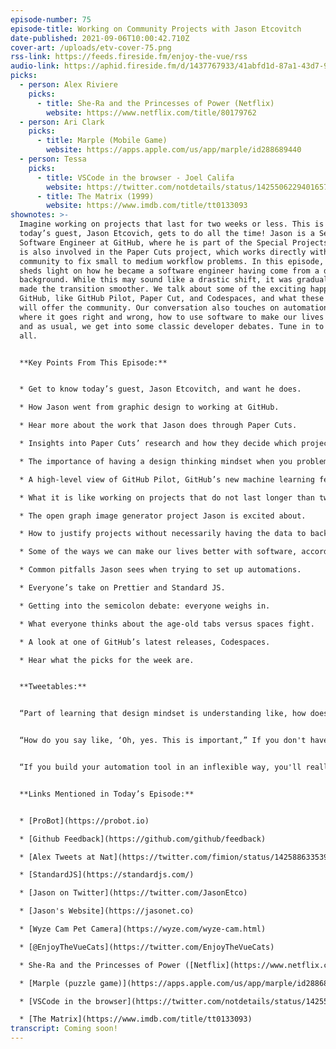 ```yaml
---
episode-number: 75
episode-title: Working on Community Projects with Jason Etcovitch
date-published: 2021-09-06T10:00:42.710Z
cover-art: /uploads/etv-cover-75.png
rss-link: https://feeds.fireside.fm/enjoy-the-vue/rss
audio-link: https://aphid.fireside.fm/d/1437767933/41abfd1d-87a1-43d7-94d9-7fda3a5120e1/5429be4a-b1f5-4ed9-a6d3-e5bafb5a2efb.mp3
picks:
  - person: Alex Riviere
    picks:
      - title: She-Ra and the Princesses of Power (Netflix)
        website: https://www.netflix.com/title/80179762
  - person: Ari Clark
    picks:
      - title: Marple (Mobile Game)
        website: https://apps.apple.com/us/app/marple/id288689440
  - person: Tessa
    picks:
      - title: VSCode in the browser - Joel Califa
        website: https://twitter.com/notdetails/status/1425506229401657353
      - title: The Matrix (1999)
        website: https://www.imdb.com/title/tt0133093
shownotes: >-
  Imagine working on projects that last for two weeks or less. This is what
  today’s guest, Jason Etcovich, gets to do all the time! Jason is a Senior
  Software Engineer at GitHub, where he is part of the Special Projects team. He
  is also involved in the Paper Cuts project, which works directly with the
  community to fix small to medium workflow problems. In this episode, Jason
  sheds light on how he became a software engineer having come from a design
  background. While this may sound like a drastic shift, it was gradual, which
  made the transition smoother. We talk about some of the exciting happenings at
  GitHub, like GitHub Pilot, Paper Cut, and Codespaces, and what these projects
  will offer the community. Our conversation also touches on automation and
  where it goes right and wrong, how to use software to make our lives better,
  and as usual, we get into some classic developer debates. Tune in to hear it
  all.


  **Key Points From This Episode:**


  * Get to know today’s guest, Jason Etcovitch, and want he does. 

  * How Jason went from graphic design to working at GitHub. 

  * Hear more about the work that Jason does through Paper Cuts. 

  * Insights into Paper Cuts’ research and how they decide which projects to take on. 

  * The importance of having a design thinking mindset when you problem solve. 

  * A high-level view of GitHub Pilot, GitHub’s new machine learning feature. 

  * What it is like working on projects that do not last longer than two weeks. 

  * The open graph image generator project Jason is excited about. 

  * How to justify projects without necessarily having the data to back up projects. 

  * Some of the ways we can make our lives better with software, according to Jason. 

  * Common pitfalls Jason sees when trying to set up automations. 

  * Everyone’s take on Prettier and Standard JS. 

  * Getting into the semicolon debate: everyone weighs in. 

  * What everyone thinks about the age-old tabs versus spaces fight. 

  * A look at one of GitHub’s latest releases, Codespaces. 

  * Hear what the picks for the week are.


  **Tweetables:**


  “Part of learning that design mindset is understanding like, how does a person approach this thing? What are the various touch points that they have to consider?” — [@JasonEtco](https://twitter.com/jasonetco?lang=en) \[0:10:03]


  “How do you say like, ‘Oh, yes. This is important,” If you don't have the data to back it up.” How do you get the data to back it up, if you don't prioritize that project? Where in that loop does it fit to get all of that data?” — [@JasonEtco](https://twitter.com/jasonetco?lang=en) \[0:19:57]


  “If you build your automation tool in an inflexible way, you'll really regret it later.” — [@JasonEtco](https://twitter.com/jasonetco?lang=en) \[0:27:13]


  **Links Mentioned in Today’s Episode:**


  * [ProBot](https://probot.io)

  * [Github Feedback](https://github.com/github/feedback)

  * [Alex Tweets at Nat](https://twitter.com/fimion/status/1425886335391473664)

  * [StandardJS](https://standardjs.com/)

  * [Jason on Twitter](https://twitter.com/JasonEtco)

  * [Jason's Website](https://jasonet.co)

  * [Wyze Cam Pet Camera](https://wyze.com/wyze-cam.html)

  * [@EnjoyTheVueCats](https://twitter.com/EnjoyTheVueCats)

  * She-Ra and the Princesses of Power ([Netflix](https://www.netflix.com/title/80179762))

  * [Marple (puzzle game)](https://apps.apple.com/us/app/marple/id288689440)

  * [VSCode in the browser](https://twitter.com/notdetails/status/1425506229401657353), Joel Califa

  * [The Matrix](https://www.imdb.com/title/tt0133093)
transcript: Coming soon!
---
```

